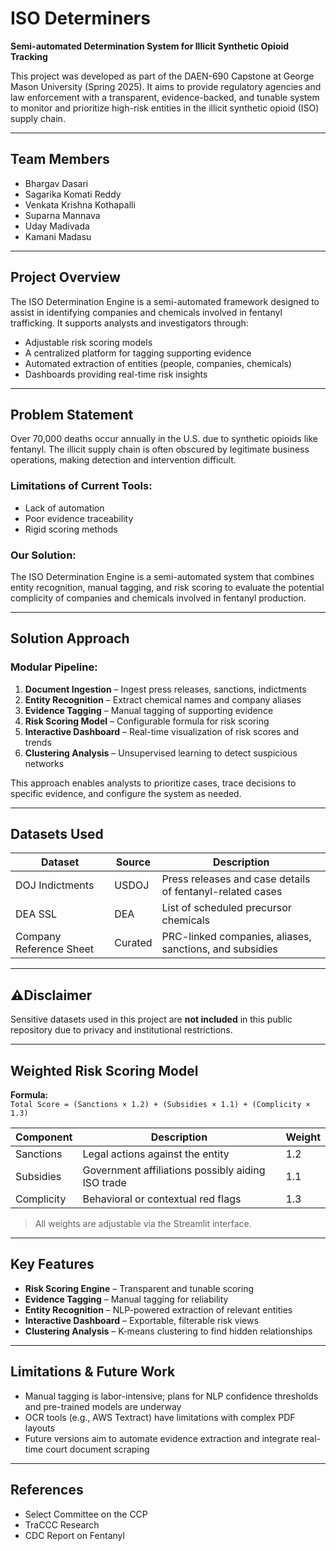 # ISO Determiners  
**Semi-automated Determination System for Illicit Synthetic Opioid Tracking**

This project was developed as part of the DAEN-690 Capstone at George Mason University (Spring 2025). It aims to provide regulatory agencies and law enforcement with a transparent, evidence-backed, and tunable system to monitor and prioritize high-risk entities in the illicit synthetic opioid (ISO) supply chain.

---

## Team Members  
- Bhargav Dasari  
- Sagarika Komati Reddy  
- Venkata Krishna Kothapalli  
- Suparna Mannava  
- Uday Madivada  
- Kamani Madasu  

---

## Project Overview  
The ISO Determination Engine is a semi-automated framework designed to assist in identifying companies and chemicals involved in fentanyl trafficking. It supports analysts and investigators through:

- Adjustable risk scoring models  
- A centralized platform for tagging supporting evidence  
- Automated extraction of entities (people, companies, chemicals)  
- Dashboards providing real-time risk insights  

---

## Problem Statement  
Over 70,000 deaths occur annually in the U.S. due to synthetic opioids like fentanyl. The illicit supply chain is often obscured by legitimate business operations, making detection and intervention difficult.

### Limitations of Current Tools:  
- Lack of automation  
- Poor evidence traceability  
- Rigid scoring methods  

### Our Solution:  
The ISO Determination Engine is a semi-automated system that combines entity recognition, manual tagging, and risk scoring to evaluate the potential complicity of companies and chemicals involved in fentanyl production.

---

## Solution Approach  

### Modular Pipeline:
1. **Document Ingestion** – Ingest press releases, sanctions, indictments  
2. **Entity Recognition** – Extract chemical names and company aliases  
3. **Evidence Tagging** – Manual tagging of supporting evidence  
4. **Risk Scoring Model** – Configurable formula for risk scoring  
5. **Interactive Dashboard** – Real-time visualization of risk scores and trends  
6. **Clustering Analysis** – Unsupervised learning to detect suspicious networks  

This approach enables analysts to prioritize cases, trace decisions to specific evidence, and configure the system as needed.

---

## Datasets Used  

| Dataset               | Source  | Description                                                |
|-----------------------|---------|------------------------------------------------------------|
| DOJ Indictments       | USDOJ   | Press releases and case details of fentanyl-related cases  |
| DEA SSL               | DEA     | List of scheduled precursor chemicals                      |
| Company Reference Sheet | Curated | PRC-linked companies, aliases, sanctions, and subsidies   |

---

## ⚠Disclaimer  

Sensitive datasets used in this project are **not included** in this public repository due to privacy and institutional restrictions.

---

## Weighted Risk Scoring Model  

**Formula:**  
`Total Score = (Sanctions × 1.2) + (Subsidies × 1.1) + (Complicity × 1.3)`

| Component   | Description                                      | Weight |
|-------------|--------------------------------------------------|--------|
| Sanctions   | Legal actions against the entity                 | 1.2    |
| Subsidies   | Government affiliations possibly aiding ISO trade | 1.1    |
| Complicity  | Behavioral or contextual red flags               | 1.3    |

> All weights are adjustable via the Streamlit interface.

---

## Key Features  
- **Risk Scoring Engine** – Transparent and tunable scoring  
- **Evidence Tagging** – Manual tagging for reliability  
- **Entity Recognition** – NLP-powered extraction of relevant entities  
- **Interactive Dashboard** – Exportable, filterable risk views  
- **Clustering Analysis** – K-means clustering to find hidden relationships  

---

## Limitations & Future Work  
- Manual tagging is labor-intensive; plans for NLP confidence thresholds and pre-trained models are underway  
- OCR tools (e.g., AWS Textract) have limitations with complex PDF layouts  
- Future versions aim to automate evidence extraction and integrate real-time court document scraping  

---

## References  
- Select Committee on the CCP  
- TraCCC Research  
- CDC Report on Fentanyl  

